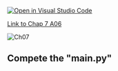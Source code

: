 [![Open in Visual Studio Code](https://classroom.github.com/assets/open-in-vscode-c66648af7eb3fe8bc4f294546bfd86ef473780cde1dea487d3c4ff354943c9ae.svg)](https://classroom.github.com/online_ide?assignment_repo_id=8961529&assignment_repo_type=AssignmentRepo)

[Link to Chap 7 A06](https://docs.google.com/presentation/d/16Lg15We_18LVyquswkjr61CDRxR3O9uaTISKX7v8thc/edit#slide=id.g117599b468e_0_22)

![Ch07](https://nimbus-screenshots.s3.amazonaws.com/s/e14614423510f31f31dfe77601660e1a.png)

## Compete the "main.py"


